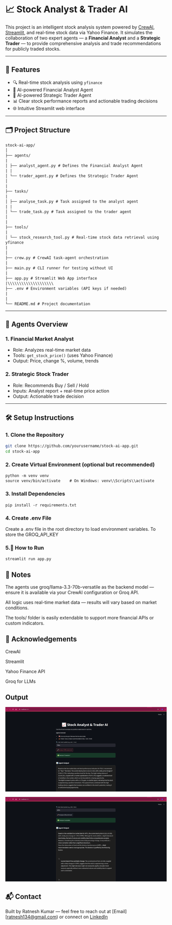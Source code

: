 # 📈 Stock Analyst & Trader AI

This project is an intelligent stock analysis system powered by [CrewAI](https://github.com/joaomdmoura/crewai), [Streamlit](https://streamlit.io), and real-time stock data via Yahoo Finance. It simulates the collaboration of two expert agents — a **Financial Analyst** and a **Strategic Trader** — to provide comprehensive analysis and trade recommendations for publicly traded stocks.

---

## 🚀 Features

- 🔍 Real-time stock analysis using `yfinance`
- 🧠 AI-powered Financial Analyst Agent
- 💼 AI-powered Strategic Trader Agent
- 📊 Clear stock performance reports and actionable trading decisions
- 🌐 Intuitive Streamlit web interface

---

## 🗂️ Project Structure
```
stock-ai-app/
│
├── agents/
|
│ ├── analyst_agent.py # Defines the Financial Analyst Agent
| |
│ └── trader_agent.py # Defines the Strategic Trader Agent
│
|
├── tasks/
|
│ ├── analyse_task.py # Task assigned to the analyst agent
| |
│ └── trade_task.py # Task assigned to the trader agent
│
| 
├── tools/
|
│ └── stock_research_tool.py # Real-time stock data retrieval using yfinance
|
│
├── crew.py # CrewAI task-agent orchestration
|
├── main.py # CLI runner for testing without UI
|
├── app.py # Streamlit Web App interface
|\\\\\\\\\\\\\\\\\\\\
├── .env # Environment variables (API keys if needed)
|
|
└── README.md # Project documentation

```
---

## 🧠 Agents Overview

### 1. **Financial Market Analyst**
- Role: Analyzes real-time market data
- Tools: `get_stock_price()` (uses Yahoo Finance)
- Output: Price, change %, volume, trends

### 2. **Strategic Stock Trader**
- Role: Recommends Buy / Sell / Hold
- Inputs: Analyst report + real-time price action
- Output: Actionable trade decision

---

## 🛠️ Setup Instructions

### 1. Clone the Repository

```bash
git clone https://github.com/yourusername/stock-ai-app.git
cd stock-ai-app
```

### 2. Create Virtual Environment (optional but recommended)

```
python -m venv venv
source venv/bin/activate    # On Windows: venv\\Scripts\\activate
```

### 3. Install Dependencies

```
pip install -r requirements.txt
```

### 4. Create .env File
Create a .env file in the root directory to load environment variables.
To store the GROQ_API_KEY

### 5.🧪 How to Run

```
streamlit run app.py

```

## 📌 Notes
The agents use groq/llama-3.3-70b-versatile as the backend model — ensure it is available via your CrewAI configuration or Groq API.

All logic uses real-time market data — results will vary based on market conditions.

The tools/ folder is easily extendable to support more financial APIs or custom indicators.

## 🙌 Acknowledgements
CrewAI

Streamlit

Yahoo Finance API

Groq for LLMs
## Output

![alt text](https://github.com/ratnesh134/Stock-Trading-Agent/blob/master/result-image/Screenshot%20from%202025-07-14%2014-53-38.png)


![alt text](https://github.com/ratnesh134/Stock-Trading-Agent/blob/master/result-image/Screenshot%20from%202025-07-14%2014-54-23.png)



## 📬 Contact
Built by Ratnesh Kumar — feel free to reach out at [Email][ratnesh134@gmail.com) or connect on [LinkedIn](https://www.linkedin.com/in/ratnesh-kumar-10b60587/)
